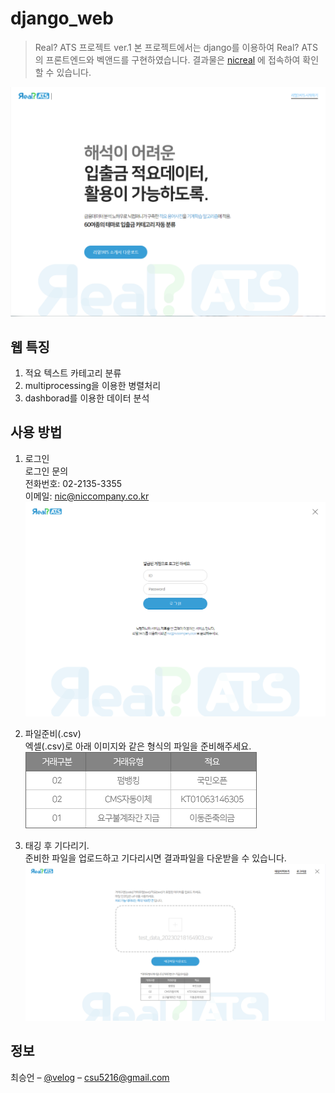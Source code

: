# django_web

>Real? ATS 프로젝트 ver.1
본 프로젝트에서는 django를 이용하여 Real? ATS의 프론트엔드와 벡앤드를 구현하였습니다. 결과물은 [nicreal](https://nicreal.ai/) 에 접속하여 확인할 수 있습니다. 

![nicreal](./png/image.png)


## 웹 특징
1. 적요 텍스트 카테고리 분류
2. multiprocessing을 이용한 병렬처리
3. dashborad를 이용한 데이터 분석

## 사용 방법

1. 로그인<br>
로그인 문의<br>
전화번호: 02-2135-3355<br>
이메일: nic@niccompany.co.kr<br>
![login view](./png/img_login.png)


2. 파일준비(.csv)<br>
엑셀(.csv)로 아래 이미지와 같은 형식의 파일을 준비해주세요.<br>
![data sample image](./png/img_ex.png)


3. 태깅 후 기다리기.<br>
준비한 파일을 업로드하고 기다리시면 결과파일을 다운받을 수 있습니다.<br>
![data sample image](./png/img_result.png)




## 정보

최승언 – [@velog](https://velog.io/@csu5216) – csu5216@gmail.com
